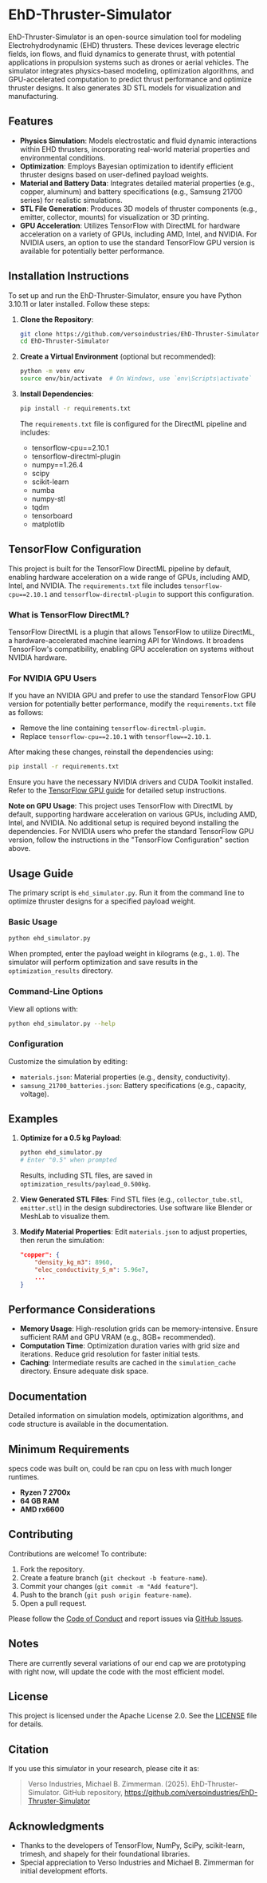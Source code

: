# EhD-Thruster-Simulator

EhD-Thruster-Simulator is an open-source simulation tool for modeling Electrohydrodynamic (EHD) thrusters. These devices leverage electric fields, ion flows, and fluid dynamics to generate thrust, with potential applications in propulsion systems such as drones or aerial vehicles. The simulator integrates physics-based modeling, optimization algorithms, and GPU-accelerated computation to predict thrust performance and optimize thruster designs. It also generates 3D STL models for visualization and manufacturing.

## Features

- **Physics Simulation**: Models electrostatic and fluid dynamic interactions within EHD thrusters, incorporating real-world material properties and environmental conditions.
- **Optimization**: Employs Bayesian optimization to identify efficient thruster designs based on user-defined payload weights.
- **Material and Battery Data**: Integrates detailed material properties (e.g., copper, aluminum) and battery specifications (e.g., Samsung 21700 series) for realistic simulations.
- **STL File Generation**: Produces 3D models of thruster components (e.g., emitter, collector, mounts) for visualization or 3D printing.
- **GPU Acceleration**: Utilizes TensorFlow with DirectML for hardware acceleration on a variety of GPUs, including AMD, Intel, and NVIDIA. For NVIDIA users, an option to use the standard TensorFlow GPU version is available for potentially better performance.

## Installation Instructions

To set up and run the EhD-Thruster-Simulator, ensure you have Python 3.10.11 or later installed. Follow these steps:

1. **Clone the Repository**:
   ```bash
   git clone https://github.com/versoindustries/EhD-Thruster-Simulator.git
   cd EhD-Thruster-Simulator
   ```

2. **Create a Virtual Environment** (optional but recommended):
   ```bash
   python -m venv env
   source env/bin/activate  # On Windows, use `env\Scripts\activate`
   ```

3. **Install Dependencies**:
   ```bash
   pip install -r requirements.txt
   ```

   The `requirements.txt` file is configured for the DirectML pipeline and includes:
   - tensorflow-cpu==2.10.1
   - tensorflow-directml-plugin
   - numpy==1.26.4
   - scipy
   - scikit-learn
   - numba
   - numpy-stl
   - tqdm
   - tensorboard
   - matplotlib

## TensorFlow Configuration

This project is built for the TensorFlow DirectML pipeline by default, enabling hardware acceleration on a wide range of GPUs, including AMD, Intel, and NVIDIA. The `requirements.txt` file includes `tensorflow-cpu==2.10.1` and `tensorflow-directml-plugin` to support this configuration.

### What is TensorFlow DirectML?

TensorFlow DirectML is a plugin that allows TensorFlow to utilize DirectML, a hardware-accelerated machine learning API for Windows. It broadens TensorFlow's compatibility, enabling GPU acceleration on systems without NVIDIA hardware.

### For NVIDIA GPU Users

If you have an NVIDIA GPU and prefer to use the standard TensorFlow GPU version for potentially better performance, modify the `requirements.txt` file as follows:

- Remove the line containing `tensorflow-directml-plugin`.
- Replace `tensorflow-cpu==2.10.1` with `tensorflow==2.10.1`.

After making these changes, reinstall the dependencies using:
```bash
pip install -r requirements.txt
```

Ensure you have the necessary NVIDIA drivers and CUDA Toolkit installed. Refer to the [TensorFlow GPU guide](https://www.tensorflow.org/install/gpu) for detailed setup instructions.

**Note on GPU Usage**: This project uses TensorFlow with DirectML by default, supporting hardware acceleration on various GPUs, including AMD, Intel, and NVIDIA. No additional setup is required beyond installing the dependencies. For NVIDIA users who prefer the standard TensorFlow GPU version, follow the instructions in the "TensorFlow Configuration" section above.

## Usage Guide

The primary script is `ehd_simulator.py`. Run it from the command line to optimize thruster designs for a specified payload weight.

### Basic Usage

```bash
python ehd_simulator.py
```

When prompted, enter the payload weight in kilograms (e.g., `1.0`). The simulator will perform optimization and save results in the `optimization_results` directory.

### Command-Line Options

View all options with:
```bash
python ehd_simulator.py --help
```

### Configuration

Customize the simulation by editing:
- `materials.json`: Material properties (e.g., density, conductivity).
- `samsung_21700_batteries.json`: Battery specifications (e.g., capacity, voltage).

## Examples

1. **Optimize for a 0.5 kg Payload**:
   ```bash
   python ehd_simulator.py
   # Enter "0.5" when prompted
   ```

   Results, including STL files, are saved in `optimization_results/payload_0.500kg`.

2. **View Generated STL Files**:
   Find STL files (e.g., `collector_tube.stl`, `emitter.stl`) in the design subdirectories. Use software like Blender or MeshLab to visualize them.

3. **Modify Material Properties**:
   Edit `materials.json` to adjust properties, then rerun the simulation:
   ```json
   "copper": {
       "density_kg_m3": 8960,
       "elec_conductivity_S_m": 5.96e7,
       ...
   }
   ```

## Performance Considerations

- **Memory Usage**: High-resolution grids can be memory-intensive. Ensure sufficient RAM and GPU VRAM (e.g., 8GB+ recommended).
- **Computation Time**: Optimization duration varies with grid size and iterations. Reduce grid resolution for faster initial tests.
- **Caching**: Intermediate results are cached in the `simulation_cache` directory. Ensure adequate disk space.

## Documentation

Detailed information on simulation models, optimization algorithms, and code structure is available in the documentation.

## Minimum Requirements

specs code was built on, could be ran cpu on less with much longer runtimes. 

- **Ryzen 7 2700x**
- **64 GB RAM**
- **AMD rx6600**

## Contributing

Contributions are welcome! To contribute:

1. Fork the repository.
2. Create a feature branch (`git checkout -b feature-name`).
3. Commit your changes (`git commit -m "Add feature"`).
4. Push to the branch (`git push origin feature-name`).
5. Open a pull request.

Please follow the [Code of Conduct](CODE_OF_CONDUCT.md) and report issues via [GitHub Issues](https://github.com/yourusername/EhD-Thruster-Simulator/issues).

## Notes

There are currently several variations of our end cap we are prototyping with right now, will update the code with the most efficient model.

## License

This project is licensed under the Apache License 2.0. See the [LICENSE](LICENSE) file for details.

## Citation

If you use this simulator in your research, please cite it as:
> Verso Industries, Michael B. Zimmerman. (2025). EhD-Thruster-Simulator. GitHub repository, https://github.com/versoindustries/EhD-Thruster-Simulator

## Acknowledgments

- Thanks to the developers of TensorFlow, NumPy, SciPy, scikit-learn, trimesh, and shapely for their foundational libraries.
- Special appreciation to Verso Industries and Michael B. Zimmerman for initial development efforts.